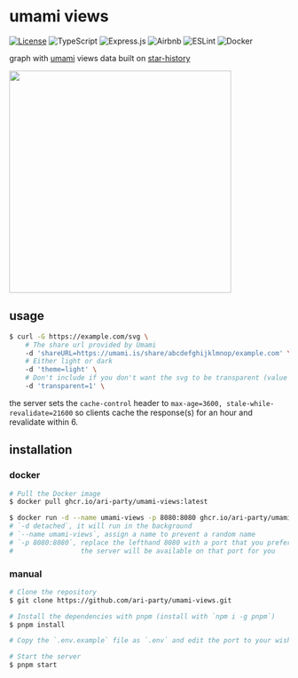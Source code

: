 # umami views

[![License](https://img.shields.io/github/license/ari-party/umami-views?style=for-the-badge)](./LICENSE)
![TypeScript](https://img.shields.io/badge/typescript-%23007ACC.svg?style=for-the-badge&logo=typescript&logoColor=white)
![Express.js](https://img.shields.io/badge/express.js-%23404d59.svg?style=for-the-badge&logo=express&logoColor=%2361DAFB)
![Airbnb](https://img.shields.io/badge/Airbnb-%23ff5a5f.svg?style=for-the-badge&logo=Airbnb&logoColor=white)
![ESLint](https://img.shields.io/badge/ESLint-4B3263?style=for-the-badge&logo=eslint&logoColor=white)
![Docker](https://img.shields.io/badge/docker-%230db7ed.svg?style=for-the-badge&logo=docker&logoColor=white)

graph with [umami](https://github.com/umami-software/umami) views data built on [star-history](https://github.com/star-history/star-history)

<img style="height: 400px" src="https://umami-views.astrid.exposed/svg?shareURL=https://eu.umami.is/share/LGazGOecbDtaIwDr/umami.is&theme=light" />

## usage

```bash
$ curl -G https://example.com/svg \
    # The share url provided by Umami
    -d 'shareURL=https://umami.is/share/abcdefghijklmnop/example.com' \
    # Either light or dark
    -d 'theme=light' \
    # Don't include if you don't want the svg to be transparent (value can be anything)
    -d 'transparent=1' \
```

the server sets the `cache-control` header to `max-age=3600, stale-while-revalidate=21600` so clients cache the response(s) for an hour and revalidate within 6.

## installation

### docker

```bash
# Pull the Docker image
$ docker pull ghcr.io/ari-party/umami-views:latest

$ docker run -d --name umami-views -p 8080:8080 ghcr.io/ari-party/umami-views:latest
# `-d detached`, it will run in the background
# `--name umami-views`, assign a name to prevent a random name
# `-p 8080:8080`, replace the lefthand 8080 with a port that you prefer,
#                 the server will be available on that port for you
```

### manual

```bash
# Clone the repository
$ git clone https://github.com/ari-party/umami-views.git

# Install the dependencies with pnpm (install with `npm i -g pnpm`)
$ pnpm install

# Copy the `.env.example` file as `.env` and edit the port to your wish

# Start the server
$ pnpm start
```
